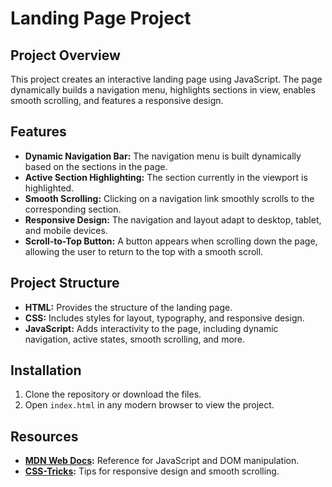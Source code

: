 # Landing Page Project

## Project Overview

This project creates an interactive landing page using JavaScript. The page dynamically builds a navigation menu, highlights sections in view, enables smooth scrolling, and features a responsive design.

## Features

- **Dynamic Navigation Bar:** The navigation menu is built dynamically based on the sections in the page.
- **Active Section Highlighting:** The section currently in the viewport is highlighted.
- **Smooth Scrolling:** Clicking on a navigation link smoothly scrolls to the corresponding section.
- **Responsive Design:** The navigation and layout adapt to desktop, tablet, and mobile devices.
- **Scroll-to-Top Button:** A button appears when scrolling down the page, allowing the user to return to the top with a smooth scroll.

## Project Structure

- **HTML:** Provides the structure of the landing page.
- **CSS:** Includes styles for layout, typography, and responsive design.
- **JavaScript:** Adds interactivity to the page, including dynamic navigation, active states, smooth scrolling, and more.

## Installation

1. Clone the repository or download the files.
2. Open `index.html` in any modern browser to view the project.

## Resources

- **[MDN Web Docs](https://developer.mozilla.org/):** Reference for JavaScript and DOM manipulation.
- **[CSS-Tricks](https://css-tricks.com/):** Tips for responsive design and smooth scrolling.
